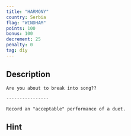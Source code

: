 ```yaml
---
title: "HARMONY"
country: Serbia
flag: "WINDHAM"
points: 100
bonus: 100
decrement: 25
penalty: 0
tag: diy
---
```


## Description

```
Are you about to break into song??

----------------

Record an "acceptable" performance of a duet.
```

## Hint

```

```

